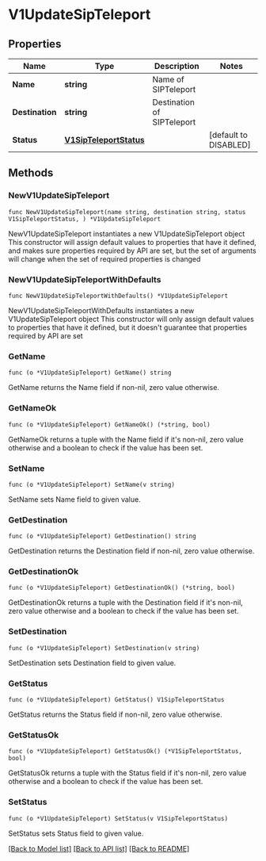 # V1UpdateSipTeleport

## Properties

Name | Type | Description | Notes
------------ | ------------- | ------------- | -------------
**Name** | **string** | Name of SIPTeleport | 
**Destination** | **string** | Destination of SIPTeleport | 
**Status** | [**V1SipTeleportStatus**](V1SipTeleportStatus.md) |  | [default to DISABLED]

## Methods

### NewV1UpdateSipTeleport

`func NewV1UpdateSipTeleport(name string, destination string, status V1SipTeleportStatus, ) *V1UpdateSipTeleport`

NewV1UpdateSipTeleport instantiates a new V1UpdateSipTeleport object
This constructor will assign default values to properties that have it defined,
and makes sure properties required by API are set, but the set of arguments
will change when the set of required properties is changed

### NewV1UpdateSipTeleportWithDefaults

`func NewV1UpdateSipTeleportWithDefaults() *V1UpdateSipTeleport`

NewV1UpdateSipTeleportWithDefaults instantiates a new V1UpdateSipTeleport object
This constructor will only assign default values to properties that have it defined,
but it doesn't guarantee that properties required by API are set

### GetName

`func (o *V1UpdateSipTeleport) GetName() string`

GetName returns the Name field if non-nil, zero value otherwise.

### GetNameOk

`func (o *V1UpdateSipTeleport) GetNameOk() (*string, bool)`

GetNameOk returns a tuple with the Name field if it's non-nil, zero value otherwise
and a boolean to check if the value has been set.

### SetName

`func (o *V1UpdateSipTeleport) SetName(v string)`

SetName sets Name field to given value.


### GetDestination

`func (o *V1UpdateSipTeleport) GetDestination() string`

GetDestination returns the Destination field if non-nil, zero value otherwise.

### GetDestinationOk

`func (o *V1UpdateSipTeleport) GetDestinationOk() (*string, bool)`

GetDestinationOk returns a tuple with the Destination field if it's non-nil, zero value otherwise
and a boolean to check if the value has been set.

### SetDestination

`func (o *V1UpdateSipTeleport) SetDestination(v string)`

SetDestination sets Destination field to given value.


### GetStatus

`func (o *V1UpdateSipTeleport) GetStatus() V1SipTeleportStatus`

GetStatus returns the Status field if non-nil, zero value otherwise.

### GetStatusOk

`func (o *V1UpdateSipTeleport) GetStatusOk() (*V1SipTeleportStatus, bool)`

GetStatusOk returns a tuple with the Status field if it's non-nil, zero value otherwise
and a boolean to check if the value has been set.

### SetStatus

`func (o *V1UpdateSipTeleport) SetStatus(v V1SipTeleportStatus)`

SetStatus sets Status field to given value.



[[Back to Model list]](../README.md#documentation-for-models) [[Back to API list]](../README.md#documentation-for-api-endpoints) [[Back to README]](../README.md)


